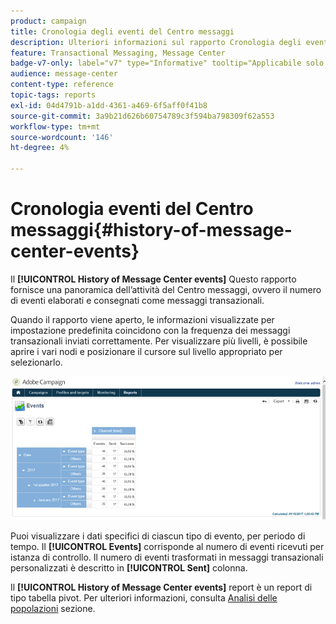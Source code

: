 ```yaml
---
product: campaign
title: Cronologia degli eventi del Centro messaggi
description: Ulteriori informazioni sul rapporto Cronologia degli eventi del Centro messaggi
feature: Transactional Messaging, Message Center
badge-v7-only: label="v7" type="Informative" tooltip="Applicabile solo a Campaign Classic v7"
audience: message-center
content-type: reference
topic-tags: reports
exl-id: 04d4791b-a1dd-4361-a469-6f5aff0f41b8
source-git-commit: 3a9b21d626b60754789c3f594ba798309f62a553
workflow-type: tm+mt
source-wordcount: '146'
ht-degree: 4%

---
```


# Cronologia eventi del Centro messaggi{#history-of-message-center-events}



Il **[!UICONTROL History of Message Center events]** Questo rapporto fornisce una panoramica dell’attività del Centro messaggi, ovvero il numero di eventi elaborati e consegnati come messaggi transazionali.

Quando il rapporto viene aperto, le informazioni visualizzate per impostazione predefinita coincidono con la frequenza dei messaggi transazionali inviati correttamente. Per visualizzare più livelli, è possibile aprire i vari nodi e posizionare il cursore sul livello appropriato per selezionarlo.

![](assets/messagecenter_reporting_001.png)

Puoi visualizzare i dati specifici di ciascun tipo di evento, per periodo di tempo. Il **[!UICONTROL Events]** corrisponde al numero di eventi ricevuti per istanza di controllo. Il numero di eventi trasformati in messaggi transazionali personalizzati è descritto in **[!UICONTROL Sent]** colonna.

Il **[!UICONTROL History of Message Center events]** report è un report di tipo tabella pivot. Per ulteriori informazioni, consulta [Analisi delle popolazioni](../../reporting/using/about-descriptive-analysis.md) sezione.
